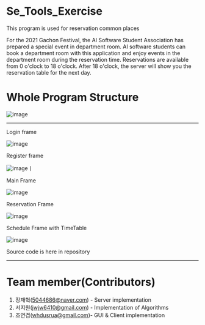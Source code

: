 # Se_Tools_Exercise
This program is used for reservation common places


For the 2021 Gachon Festival, the AI Software Student Association has prepared a special event in department room.
 AI software students can book a department room with this application and enjoy events in the department room during the reservation time.
Reservations are available from 0 o'clock to 18 o'clock.
After 18 o'clock, the server will show you the reservation table for the next day.

# Whole Program Structure
![image](https://user-images.githubusercontent.com/74089524/143841015-5a6aab23-572e-44a5-be9c-a9939fcf3af2.png)

- - - -
Login frame

![image](https://user-images.githubusercontent.com/74089524/143841347-22122b21-4ea2-4a71-a4ab-ffd2131c882e.png)

Register frame

![image](https://user-images.githubusercontent.com/74089524/143841497-64d12245-1813-4d8f-aea9-d3ac32dd5925.png)ㅣ

Main Frame

![image](https://user-images.githubusercontent.com/74089524/143841707-73f3249d-2dde-491d-98fa-eb2cbff68a2e.png)

Reservation Frame

![image](https://user-images.githubusercontent.com/74089524/143841772-5e63891a-98fa-44e3-914f-8cc323c82af7.png)

Schedule Frame with TimeTable

![image](https://user-images.githubusercontent.com/74089524/143841881-243d29e2-8e39-4bf1-9e4f-44368b15a14e.png)

Source code is here in repository

- - - -
# Team member(Contributors)
1. 장재혁(5044686@naver.com) - Server implementation
2. 서지원(jwjw6410@gmail.com) - Implementation of Algorithms
3. 조연겸(whdusrua@gmail.com)- GUI & Client implementation

